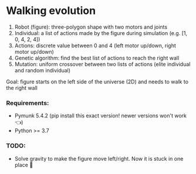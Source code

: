 # Walking evolution

1. Robot (figure): three-polygon shape with two motors and joints
2. Individual: a list of actions made by the figure during simulation (e.g. [1, 0, 4, 2, 4])
3. Actions: discrete value between 0 and 4 (left motor up/down, right motor up/down)
4. Genetic algorithm: find the best list of actions to reach the right wall
5. Mutation: uniform crossover between two lists of actions (elite individual and random individual)

Goal: figure starts on the left side of the universe (2D) and needs to walk to the right wall

### Requirements:
- Pymunk 5.4.2 (pip install this exact version! newer versions won't work 👈)
- Python >= 3.7

### TODO:
- Solve gravity to make the figure move left/right. Now it is stuck in one place 🥵
